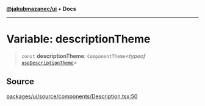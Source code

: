 [**@jakubmazanec/ui**](../README.md) • **Docs**

---

# Variable: descriptionTheme

> `const` **descriptionTheme**: `ComponentTheme`\<_typeof_
> [`useDescriptionTheme`](../functions/useDescriptionTheme.md)\>

## Source

[packages/ui/source/components/Description.tsx:50](https://github.com/jakubmazanec/tools/blob/bb20df5276ddb119762948adc2cda520aef09f0f/packages/ui/source/components/Description.tsx#L50)

